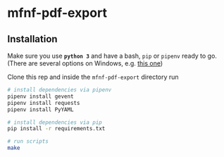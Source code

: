 # mfnf-pdf-export

## Installation

Make sure you use **`python 3`** and have a bash, `pip` or `pipenv` ready to go.
(There are several options on Windows, e.g. [this one](https://msdn.microsoft.com/de-de/commandline/wsl/about))

Clone this rep and inside the `mfnf-pdf-export` directory run

``` sh
# install dependencies via pipenv
pipenv install gevent
pipenv install requests
pipenv install PyYAML

# install dependencies via pip
pip install -r requirements.txt

# run scripts 
make
```
